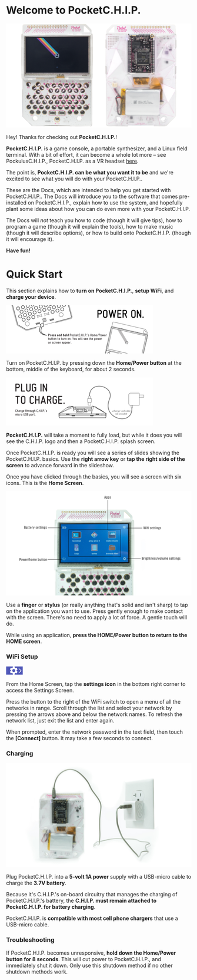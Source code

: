 # Welcome to PocketC.H.I.P. 

![PocketC.H.I.P. Front](images/front-and-back.png)

Hey! Thanks for checking out **PocketC.H.I.P.**!

**PocketC.H.I.P.** is a game console, a portable synthesizer, and a Linux field terminal. With a bit of effort, it can become a whole lot more – see PockulusC.H.I.P., PocketC.H.I.P. as a VR headset [here](http://pockulus.getchip.com/). 

The point is, **PocketC.H.I.P. can be what you want it to be** and we're excited to see what you will do with your PocketC.H.I.P..

These are the Docs, which are intended to help you get started with PocketC.H.I.P.. The Docs will introduce you to the software that comes pre-installed on PocketC.H.I.P., explain how to use the system, and hopefully plant some ideas about how you can do even more with your PocketC.H.I.P.

The Docs will *not* teach you how to code (though it will give tips), how to program a game (though it will explain the tools), how to make music (though it will describe options), or how to build onto PocketC.H.I.P. (though it will encourage it).

**Have fun!**

# Quick Start
This section explains how to **turn on PocketC.H.I.P.**, **setup WiFi**, and **charge your device**. 

![Step 1](images/image_1.png)

Turn on PocketC.H.I.P. by pressing down the **Home/Power button** at the bottom, middle of the keyboard, for about 2 seconds. 

![Step 2](images/image_2.png)

**PocketC.H.I.P.** will take a moment to fully load, but while it does you will see the C.H.I.P. logo and then a PocketC.H.I.P. splash screen. 

Once PocketC.H.I.P. is ready you will see a series of slides showing the PocketC.H.I.P. basics. Use the **right arrow key** or **tap the right side of the screen** to advance forward in the slideshow.

Once you have clicked through the basics, you will see a screen with six icons. This is the **Home Screen**.

![Annotated HOME screen](images/home.jpg)

Use a **finger** or **stylus** (or really anything that's solid and isn't sharp) to tap on the application you want to use. Press gently enough to make contact with the screen. There's no need to apply a lot of force. A gentle touch will do.

While using  an application, **press the HOME/Power button to return to the HOME screen**.

### WiFi Setup

![Settings icon](images/no_scale/settings-icon.jpg)

From the Home Screen, tap the **settings icon** in the bottom right corner to access the Settings Screen. 

Press the button to the right of the WiFi switch to open a menu of all the networks in range. Scroll through the list and select your network by pressing the arrows above and below the network names. To refresh the network list, just exit the list and enter again. 

When prompted, enter the network password in the text field, then touch the **[Connect]** button. It may take a few seconds to connect.

### Charging
![image of PocketCHIP with cable plugged in](images/wall-power.jpg)

Plug PocketC.H.I.P. into a **5-volt 1A power** supply with a USB-micro cable to charge the **3.7V battery**.

Because it's C.H.I.P.'s on-board circuitry that manages the charging of PocketC.H.I.P.'s battery, the **C.H.I.P. must remain attached to PocketC.H.I.P. for battery charging**.

PocketC.H.I.P. is **compatible with most cell phone chargers** that use a USB-micro cable.

### Troubleshooting

If PocketC.H.I.P. becomes unresponsive, **hold down the Home/Power button for 8 seconds**. This will cut power to PocketC.H.I.P., and immediately shut it down. Only use this shutdown method if no other shutdown methods work.
